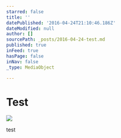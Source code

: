 ```yaml
---
starred: false
title: ''
datePublished: '2016-04-24T21:10:46.186Z'
dateModified: null
author: []
sourcePath: _posts/2016-04-24-test.md
published: true
inFeed: true
hasPage: false
inNav: false
_type: MediaObject

---
```

# Test
![](https://the-grid-user-content.s3-us-west-2.amazonaws.com/ae7238c7-5557-4b4d-bbda-ec26b3442a89.jpg)

test